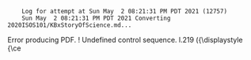         Log for attempt at Sun May  2 08:21:31 PM PDT 2021 (12757)
        Sun May  2 08:21:31 PM PDT 2021 Converting 2020ISOS101/KBxStoryOfScience.md...
Error producing PDF.
! Undefined control sequence.
l.219   \({\displaystyle {\ce

